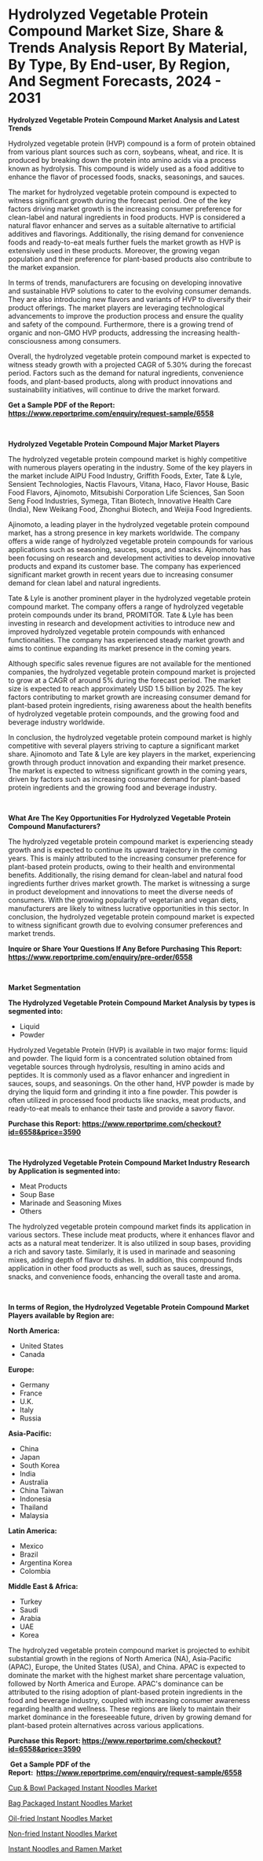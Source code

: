 <p><h1>Hydrolyzed Vegetable Protein Compound Market Size, Share & Trends Analysis Report By Material, By Type, By End-user, By Region, And Segment Forecasts, 2024 - 2031</h1></p><p><strong>Hydrolyzed Vegetable Protein Compound Market Analysis and Latest Trends</strong></p>
<p><p>Hydrolyzed vegetable protein (HVP) compound is a form of protein obtained from various plant sources such as corn, soybeans, wheat, and rice. It is produced by breaking down the protein into amino acids via a process known as hydrolysis. This compound is widely used as a food additive to enhance the flavor of processed foods, snacks, seasonings, and sauces.</p><p>The market for hydrolyzed vegetable protein compound is expected to witness significant growth during the forecast period. One of the key factors driving market growth is the increasing consumer preference for clean-label and natural ingredients in food products. HVP is considered a natural flavor enhancer and serves as a suitable alternative to artificial additives and flavorings. Additionally, the rising demand for convenience foods and ready-to-eat meals further fuels the market growth as HVP is extensively used in these products. Moreover, the growing vegan population and their preference for plant-based products also contribute to the market expansion.</p><p>In terms of trends, manufacturers are focusing on developing innovative and sustainable HVP solutions to cater to the evolving consumer demands. They are also introducing new flavors and variants of HVP to diversify their product offerings. The market players are leveraging technological advancements to improve the production process and ensure the quality and safety of the compound. Furthermore, there is a growing trend of organic and non-GMO HVP products, addressing the increasing health-consciousness among consumers.</p><p>Overall, the hydrolyzed vegetable protein compound market is expected to witness steady growth with a projected CAGR of 5.30% during the forecast period. Factors such as the demand for natural ingredients, convenience foods, and plant-based products, along with product innovations and sustainability initiatives, will continue to drive the market forward.</p></p>
<p><strong>Get a Sample PDF of the Report:&nbsp; <a href="https://www.reportprime.com/enquiry/request-sample/6558">https://www.reportprime.com/enquiry/request-sample/6558</a></strong></p>
<p>&nbsp;</p>
<p><strong>Hydrolyzed Vegetable Protein Compound Major Market Players</strong></p>
<p><p>The hydrolyzed vegetable protein compound market is highly competitive with numerous players operating in the industry. Some of the key players in the market include AIPU Food Industry, Griffith Foods, Exter, Tate & Lyle, Sensient Technologies, Nactis Flavours, Vitana, Haco, Flavor House, Basic Food Flavors, Ajinomoto, Mitsubishi Corporation Life Sciences, San Soon Seng Food Industries, Symega, Titan Biotech, Innovative Health Care (India), New Weikang Food, Zhonghui Biotech, and Weijia Food Ingredients.</p><p>Ajinomoto, a leading player in the hydrolyzed vegetable protein compound market, has a strong presence in key markets worldwide. The company offers a wide range of hydrolyzed vegetable protein compounds for various applications such as seasoning, sauces, soups, and snacks. Ajinomoto has been focusing on research and development activities to develop innovative products and expand its customer base. The company has experienced significant market growth in recent years due to increasing consumer demand for clean label and natural ingredients.</p><p>Tate & Lyle is another prominent player in the hydrolyzed vegetable protein compound market. The company offers a range of hydrolyzed vegetable protein compounds under its brand, PROMITOR. Tate & Lyle has been investing in research and development activities to introduce new and improved hydrolyzed vegetable protein compounds with enhanced functionalities. The company has experienced steady market growth and aims to continue expanding its market presence in the coming years.</p><p>Although specific sales revenue figures are not available for the mentioned companies, the hydrolyzed vegetable protein compound market is projected to grow at a CAGR of around 5% during the forecast period. The market size is expected to reach approximately USD 1.5 billion by 2025. The key factors contributing to market growth are increasing consumer demand for plant-based protein ingredients, rising awareness about the health benefits of hydrolyzed vegetable protein compounds, and the growing food and beverage industry worldwide.</p><p>In conclusion, the hydrolyzed vegetable protein compound market is highly competitive with several players striving to capture a significant market share. Ajinomoto and Tate & Lyle are key players in the market, experiencing growth through product innovation and expanding their market presence. The market is expected to witness significant growth in the coming years, driven by factors such as increasing consumer demand for plant-based protein ingredients and the growing food and beverage industry.</p></p>
<p>&nbsp;</p>
<p><strong>What Are The Key Opportunities For Hydrolyzed Vegetable Protein Compound Manufacturers?</strong></p>
<p><p>The hydrolyzed vegetable protein compound market is experiencing steady growth and is expected to continue its upward trajectory in the coming years. This is mainly attributed to the increasing consumer preference for plant-based protein products, owing to their health and environmental benefits. Additionally, the rising demand for clean-label and natural food ingredients further drives market growth. The market is witnessing a surge in product development and innovations to meet the diverse needs of consumers. With the growing popularity of vegetarian and vegan diets, manufacturers are likely to witness lucrative opportunities in this sector. In conclusion, the hydrolyzed vegetable protein compound market is expected to witness significant growth due to evolving consumer preferences and market trends.</p></p>
<p><strong>Inquire or Share Your Questions If Any Before Purchasing This Report: <a href="https://www.reportprime.com/enquiry/pre-order/6558">https://www.reportprime.com/enquiry/pre-order/6558</a></strong></p>
<p>&nbsp;</p>
<p><strong>Market Segmentation</strong></p>
<p><strong>The Hydrolyzed Vegetable Protein Compound Market Analysis by types is segmented into:</strong></p>
<p><ul><li>Liquid</li><li>Powder</li></ul></p>
<p><p>Hydrolyzed Vegetable Protein (HVP) is available in two major forms: liquid and powder. The liquid form is a concentrated solution obtained from vegetable sources through hydrolysis, resulting in amino acids and peptides. It is commonly used as a flavor enhancer and ingredient in sauces, soups, and seasonings. On the other hand, HVP powder is made by drying the liquid form and grinding it into a fine powder. This powder is often utilized in processed food products like snacks, meat products, and ready-to-eat meals to enhance their taste and provide a savory flavor.</p></p>
<p><strong>Purchase this Report:&nbsp;<a href="https://www.reportprime.com/checkout?id=6558&price=3590">https://www.reportprime.com/checkout?id=6558&price=3590</a></strong></p>
<p>&nbsp;</p>
<p><strong>The Hydrolyzed Vegetable Protein Compound Market Industry Research by Application is segmented into:</strong></p>
<p><ul><li>Meat Products</li><li>Soup Base</li><li>Marinade and Seasoning Mixes</li><li>Others</li></ul></p>
<p><p>The hydrolyzed vegetable protein compound market finds its application in various sectors. These include meat products, where it enhances flavor and acts as a natural meat tenderizer. It is also utilized in soup bases, providing a rich and savory taste. Similarly, it is used in marinade and seasoning mixes, adding depth of flavor to dishes. In addition, this compound finds application in other food products as well, such as sauces, dressings, snacks, and convenience foods, enhancing the overall taste and aroma.</p></p>
<p>&nbsp;</p>
<p><strong>In terms of Region, the Hydrolyzed Vegetable Protein Compound Market Players available by Region are:</strong></p>
<p>
    <p> <strong> North America: </strong>
        <ul>
            <li>United States</li>
            <li>Canada</li>
        </ul>
        </p> 
    <p> <strong> Europe: </strong>
        <ul>
            <li>Germany</li>
            <li>France</li>
            <li>U.K.</li>
            <li>Italy</li>
            <li>Russia</li>
        </ul>
        </p> 
    <p> <strong> Asia-Pacific: </strong>
        <ul>
            <li>China</li>
            <li>Japan</li>
            <li>South Korea</li>
            <li>India</li>
            <li>Australia</li>
            <li>China Taiwan</li>
            <li>Indonesia</li>
            <li>Thailand</li>
            <li>Malaysia</li>
        </ul>
        </p> 
    <p> <strong> Latin America: </strong>
        <ul>
            <li>Mexico</li>
            <li>Brazil</li>
            <li>Argentina Korea</li>
            <li>Colombia</li>
        </ul>
        </p> 
    <p> <strong> Middle East & Africa: </strong>
        <ul>
            <li>Turkey</li>
            <li>Saudi</li>
            <li>Arabia</li>
            <li>UAE</li>
            <li>Korea</li>
        </ul>
    </p>
    </p>
<p><p>The hydrolyzed vegetable protein compound market is projected to exhibit substantial growth in the regions of North America (NA), Asia-Pacific (APAC), Europe, the United States (USA), and China. APAC is expected to dominate the market with the highest market share percentage valuation, followed by North America and Europe. APAC's dominance can be attributed to the rising adoption of plant-based protein ingredients in the food and beverage industry, coupled with increasing consumer awareness regarding health and wellness. These regions are likely to maintain their market dominance in the foreseeable future, driven by growing demand for plant-based protein alternatives across various applications.</p></p>
<p><strong>Purchase this Report: <a href="https://www.reportprime.com/checkout?id=6558&price=3590">https://www.reportprime.com/checkout?id=6558&price=3590</a></strong></p>
<p>&nbsp;<strong>Get a Sample PDF of the Report:&nbsp;&nbsp;<a href="https://www.reportprime.com/enquiry/request-sample/6558">https://www.reportprime.com/enquiry/request-sample/6558</a></strong></p>
<p><strong></strong></p>
<p><p><a href="https://github.com/provorikovar/Market-Research-Report-List-2/blob/main/cup-bowl-packaged-instant-noodles-market.md">Cup & Bowl Packaged Instant Noodles Market</a></p><p><a href="https://github.com/kipkeeva/Market-Research-Report-List-2/blob/main/bag-packaged-instant-noodles-market.md">Bag Packaged Instant Noodles Market</a></p><p><a href="https://github.com/marloy8/Market-Research-Report-List-2/blob/main/oil-fried-instant-noodles-market.md">Oil-fried Instant Noodles Market</a></p><p><a href="https://github.com/aliciawhite5576/Market-Research-Report-List-2/blob/main/non-fried-instant-noodles-market.md">Non-fried Instant Noodles Market</a></p><p><a href="https://github.com/kuntayevaz/Market-Research-Report-List-2/blob/main/instant-noodles-and-ramen-market.md">Instant Noodles and Ramen Market</a></p></p>